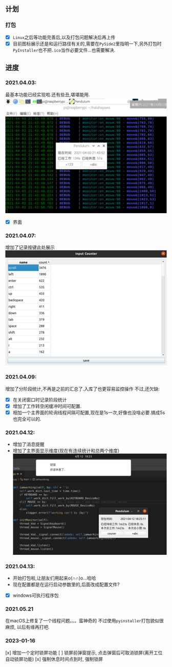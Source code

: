 ## 计划
### 打包
- [x] `Linux`之后等功能完善后,以及打包问题解决后再上传
- [x] 目前图标展示还是和运行路径有关的,需要在`PySide2`里指明一下,另外打包时`PyInstaller`也不把`.ico`当作必要文件...也需要解决.

## 进度
### 2021.04.03:
最基本功能已经实现啦.还有些丑,堪堪能用.
![v0.1界面展示](https://github.com/IanVzs/Halahayawa/blob/main/showme_v0.1.png "su mua~")
- [x] 界面
### 2021.04.07:
增加了记录按键此处展示
![v0.2界面展示](https://github.com/IanVzs/Halahayawa/blob/main/showme_v0.2.png "ha ha~")
### 2021.04.09:
增加了分阶段统计,不再是之前的汇总了.入库了也更容易监控操作
不过,还欠缺:
- [x] 在关闭窗口时记录阶段统计
- [x] 增加了工作转空闲缓冲时间可配置.
- [x] 相加一个主界面的轮询线程间隔可配置,现在是1s一次,好像也没啥必要.搞成5s也完全可以的.
### 2021.04.12:
- 增加了消息提醒
- 增加了主界面显示维度(现在有连续统计和总两个维度)
![v0.3界面展示](https://github.com/IanVzs/Halahayawa/blob/main/showme_v0.3.png "niu bi~")
### 2021.04.13:
- 开始打包啦,让朋友们用起来o(∩∩)o...哈哈
- 现在配置都是在运行启动参数里的,后面改成配置文件?
- [x] windows可执行程序包

### 2021.05.21
在macOS上修复了一个线程问题。。。蛮神奇的
不过使用`pyinstaller`打包貌似很麻烦, 以后有缘再打吧.

### 2023-01-16
[x] 增加一个定时锁屏功能
[ ] 锁屏前弹窗提示, 点击弹窗后可取消锁屏(离开工位自动锁屏功能)
[x] 强制休息时间点到时, 强制锁屏
